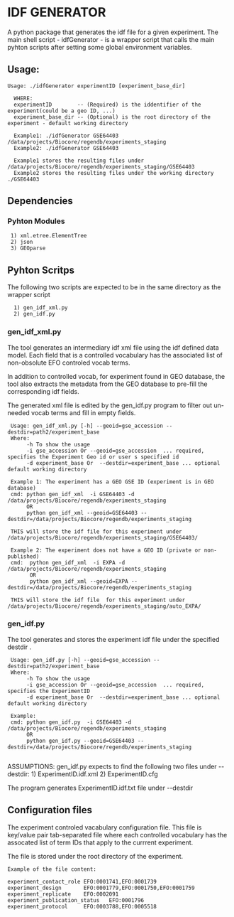# IDF GENERATOR

A python package that generates the idf file for a given experiment.
The main shell script - idfGenerator - is a wrapper script that calls 
the main pyhton scripts after setting some global environment variables.

## Usage: 
```
Usage: ./idfGenerator experimentID [experiment_base_dir]

  WHERE:
  experimentID        -- (Required) is the iddentifier of the experiment(could be a geo ID, ...)
  experiment_base_dir -- (Optional) is the root directory of the experiment - default working directory 

  Example1: ./idfGenerator GSE64403  /data/projects/Biocore/regendb/experiments_staging
  Example2: ./idfGenerator GSE64403 
 
  Example1 stores the resulting files under /data/projects/Biocore/regendb/experiments_staging/GSE64403
  Example2 stores the resulting files under the working directory ./GSE64403

```

## Dependencies

### Pyhton Modules
```
 1) xml.etree.ElementTree
 2) json
 3) GEOparse

```

## Pyhton Scritps

The following two scripts are expected to be in the same directory as the wrapper script
```
  1) gen_idf_xml.py
  2) gen_idf.py
```

### gen_idf_xml.py

The tool generates an intermediary idf xml file using the idf defined data model.
Each field that is a controlled vocabulary has the associated list of non-obsolute EFO controled vocab terms.
           
In addition to controlled vocab, for experiment found in GEO database, 
the tool also extracts the metadata from the GEO database to pre-fill the corresponding idf fields.

The generated xml file is edited by the gen_idf.py program to filter out un-needed vocab terms and
fill in empty fields. 

```
 Usage: gen_idf_xml.py [-h] --geoid=gse_accession --destdir=path2/experiment_base
 Where:
      -h To show the usage
      -i gse_accession Or --geoid=gse_accession  ... required, specifies the Experiment Geo id or user s specified id
      -d experiment_base Or  --destdir=experiment_base ... optional default working directory
      
 Example 1: The experiment has a GEO GSE ID (experiment is in GEO database)
 cmd: python gen_idf_xml  -i GSE64403 -d /data/projects/Biocore/regendb/experiments_staging
      OR 
      python gen_idf_xml --geoid=GSE64403 --destdir=/data/projects/Biocore/regendb/experiments_staging

 THIS will store the idf file for this experiment under /data/projects/Biocore/regendb/experiments_staging/GSE64403/

 Example 2: The experiment does not have a GEO ID (private or non-published)
 cmd:  python gen_idf_xml  -i EXPA -d /data/projects/Biocore/regendb/experiments_staging
       OR 
       python gen_idf_xml --geoid=EXPA --destdir=/data/projects/Biocore/regendb/experiments_staging
          
 THIS will store the idf file  for this experiment under /data/projects/Biocore/regendb/experiments_staging/auto_EXPA/
```

### gen_idf.py

The tool generates and stores the experiment idf file under the specified destdir  .

```
 Usage: gen_idf.py [-h] --geoid=gse_accession --destdir=path2/experiment_base 
 Where:
      -h To show the usage
      -i gse_accession Or --geoid=gse_accession  ... required, specifies the ExperimentID
      -d experiment_base Or  --destdir=experiment_base ... optional default working directory
      
 Example: 
 cmd: python gen_idf.py  -i GSE64403 -d /data/projects/Biocore/regendb/experiments_staging
      OR 
      python gen_idf.py --geoid=GSE64403 --destdir=/data/projects/Biocore/regendb/experiments_staging
           
```

ASSUMPTIONS: gen_idf.py expects to find the following two files under --destdir:
      1) ExperimentID.idf.xml
      2) ExperimentID.cfg
   
The program generates ExperimentID.idf.txt file under --destdir

## Configuration files

The experiment controled vacabulary configuration file.
This file is key/value pair tab-separated file where each controlled vocabulary
has the assocated list of term IDs that apply to the currrent experiment.

The file is stored under the root directory of the experiment.

```
Example of the file content:

experiment_contact_role EFO:0001741,EFO:0001739
experiment_design       EFO:0001779,EFO:0001750,EFO:0001759
experiment_replicate    EFO:0002091
experiment_publication_status   EFO:0001796
experiment_protocol     EFO:0003788,EFO:0005518
```

